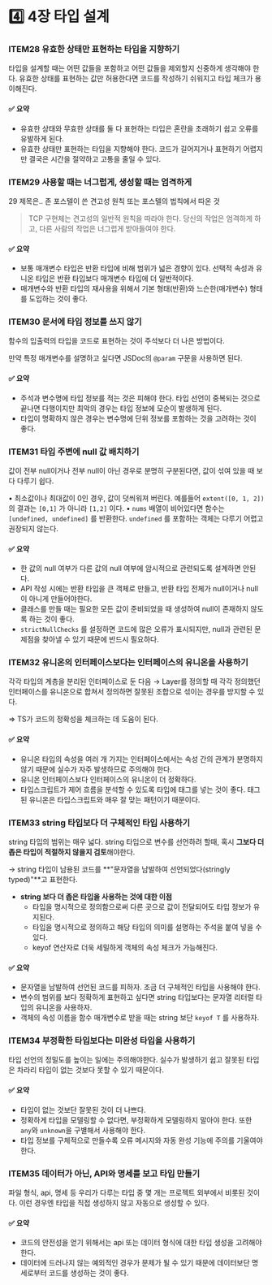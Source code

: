 # 4️⃣ 4장 타입 설계

### ITEM28 유효한 상태만 표현하는 타입을 지향하기

타입을 설계할 때는 어떤 값들을 포함하고 어떤 값들을 제외할지 신중하게 생각해야 한다. 유효한 상태를 표현하는 값만 허용한다면 코드를 작성하기 쉬워지고 타입 체크가 용이해진다.

#### ✅ 요약

* 유효한 상태와 무효한 상태를 둘 다 표현하는 타입은 혼란을 초래하기 쉽고 오류를 유발하게 된다.
* 유효한 상태만 표현하는 타입을 지향해야 한다. 코드가 길어지거나 표현하기 어렵지만 결국은 시간을 절약하고 고통을 줄일 수 있다.

### ITEM29 사용할 때는 너그럽게, 생성할 때는 엄격하게

29 제목은.. 존 포스텔이 쓴 견고성 원칙 또는 포스텔의 법칙에서 따온 것

> TCP 구현체는 견고성의 일반적 원칙을 따라야 한다. 당신의 작업은 엄격하게 하고, 다른 사람의 작업은 너그럽게 받아들여야 한다.

#### ✅ 요약

* 보통 매개변수 타입은 반환 타입에 비해 범위가 넓은 경향이 있다. 선택적 속성과 유니온 타입은 반환 타입보다 매개변수 타입에 더 일반적이다.
* 매개변수와 반환 타입의 재사용을 위해서 기본 형태(반환)와 느슨한(매개변수) 형태를 도입하는 것이 좋다.

### ITEM30 문서에 타입 정보를 쓰지 않기

함수의 입출력의 타입을 코드로 표현하는 것이 주석보다 더 나은 방법이다.

만약 특정 매개변수를 설명하고 싶다면 JSDoc의 `@param` 구문을 사용하면 된다.

#### ✅ 요약

* 주석과 변수명에 타입 정보를 적는 것은 피해야 한다. 타입 선언이 중복되는 것으로 끝나면 다행이지만 최악의 경우는 타입 정보에 모순이 발생하게 된다.
* 타입이 명확하지 않은 경우는 변수명에 단위 정보를 포함하는 것을 고려하는 것이 좋다.

### ITEM31 타입 주변에 null 값 배치하기

값이 전부 null이거나 전부 null이 아닌 경우로 분명히 구분된다면, 값이 섞여 있을 때 보다 다루기 쉽다.

• 최소값이나 최대값이 0인 경우, 값이 덧씌워져 버린다. 예를들어 `extent([0, 1, 2])`의 결과는 `[0,1]` 가 아니라 `[1,2]` 이다. • `nums` 배열이 비어있다면 함수는 `[undefined, undefined]` 를 반환한다. `undefined` 를 포함하는 객체는 다루기 어렵고 권장되지 않는다.

#### ✅ 요약

* 한 값의 null 여부가 다른 값의 null 여부에 암시적으로 관련되도록 설계하면 안된다.
* API 작성 시에는 반환 타입을 큰 객체로 만들고, 반환 타입 전체가 null이거나 null이 아니게 만들어야한다.
* 클래스를 만들 때는 필요한 모든 값이 준비되었을 때 생성하여 null이 존재하지 않도록 하는 것이 좋다.
* `strictNullChecks` 를 설정하면 코드에 많은 오류가 표시되지만, null과 관련된 문제점을 찾아낼 수 있기 때문에 반드시 필요하다.

### ITEM32 유니온의 인터페이스보다는 인터페이스의 유니온을 사용하기

각각 타입의 계층을 분리된 인터페이스로 둔 다음 → Layer를 정의할 때 각각 정의했던 인터페이스를 유니온으로 합쳐서 정의하면 잘못된 조합으로 섞이는 경우를 방지할 수 있다.

⇒ TS가 코드의 정확성을 체크하는 데 도움이 된다.

#### ✅ 요약

* 유니온 타입의 속성을 여러 개 가지는 인터페이스에서는 속성 간의 관계가 분명하지 않기 때문에 실수가 자주 발생하므로 주의해야 한다.
* 유니온 인터페이스보다 인터페이스의 유니온이 더 정확하다.
* 타입스크립트가 제어 흐름을 분석할 수 있도록 타입에 태그를 넣는 것이 좋다. 태그된 유니온은 타입스크립트와 매우 잘 맞는 패턴이기 때문이다.

### ITEM33 string 타입보다 더 구체적인 타입 사용하기

string 타입의 범위는 매우 넓다. string 타입으로 변수를 선언하려 할때, 혹시 **그보다 더 좁은 타입이 적절하지 않을지 검토**해야한다.

→ string 타입이 남용된 코드를 \*\*"문자열을 남발하여 선언되었다(stringly typed)"\*\*고 표현한다.

* **string 보다 더 좁은 타입을 사용하는 것에 대한 이점**
  * 타입을 명시적으로 정의함으로써 다른 곳으로 값이 전달되어도 타입 정보가 유지된다.
  * 타입을 명시적으로 정의하고 해당 타입의 의미를 설명하는 주석을 붙여 넣을 수 있다.
  * keyof 연산자로 더욱 세밀하게 객체의 속성 체크가 가능해진다.

#### ✅ 요약

* 문자열을 남발하여 선언된 코드를 피하자. 조금 더 구체적인 타입을 사용해야 한다.
* 변수의 범위를 보다 정확하게 표현하고 싶다면 string 타입보다는 문자열 리터럴 타입의 유니온을 사용하자.
* 객체의 속성 이름을 함수 매개변수로 받을 때는 string 보단 `keyof T` 를 사용하자.

### ITEM34 부정확한 타입보다는 미완성 타입을 사용하기

타입 선언의 정밀도를 높이는 일에는 주의해야한다. 실수가 발생하기 쉽고 잘못된 타입은 차라리 타입이 없는 것보다 못할 수 있기 때문이다.

#### ✅ 요약

* 타입이 없는 것보단 잘못된 것이 더 나쁘다.
* 정확하게 타입을 모델링할 수 없다면, 부정확하게 모델링하지 말아야 한다. 또한 `any`와 `unknown`을 구별해서 사용해야 한다.
* 타입 정보를 구체적으로 만들수록 오류 메시지와 자동 완성 기능에 주의를 기울여야 한다.

### ITEM35 데이터가 아닌, API와 명세를 보고 타입 만들기

파일 형식, api, 명세 등 우리가 다루는 타입 중 몇 개는 프로젝트 외부에서 비롯된 것이다. 이런 경우엔 타입을 직접 생성하지 않고 자동으로 생성할 수 있다.

#### ✅ 요약

* 코드의 안전성을 얻기 위해서는 api 또는 데이터 형식에 대한 타입 생성을 고려해야 한다.
* 데이터에 드러나지 않는 예외적인 경우가 문제가 될 수 있기 때문에 데이터보단 명세로부터 코드를 생성하는 것이 좋다.
